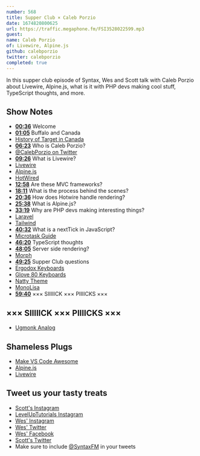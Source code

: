 ```yaml
---
number: 568
title: Supper Club × Caleb Porzio
date: 1674820800625
url: https://traffic.megaphone.fm/FSI3528022599.mp3
guest: 
name: Caleb Porzio
of: Livewire, Alpine.js
github: calebporzio
twitter: calebporzio
completed: true
---
```


In this supper club episode of Syntax, Wes and Scott talk with Caleb Porzio about Livewire, Alpine.js, what is it with PHP devs making cool stuff, TypeScript thoughts, and more.

## Show Notes

- **[00:36](#t=00:36)** Welcome
- **[01:05](#t=01:05)** Buffalo and Canada
- [History of Target in Canada](https://en.wikipedia.org/wiki/Target_Canada)
- **[06:23](#t=06:23)** Who is Caleb Porzio?
- [@CalebPorzio on Twitter](https://twitter.com/calebporzio)
- **[09:26](#t=09:26)** What is Livewire?
- [Livewire](https://laravel-livewire.com/)
- [Alpine.js](https://alpinejs.dev)
- [HotWired](https://hotwired.dev/)
- **[12:58](#t=12:58)** Are these MVC frameworks?
- **[18:11](#t=18:11)** What is the process behind the scenes?
- **[20:36](#t=20:36)** How does Hotwire handle rendering?
- **[25:38](#t=25:38)** What is Alpine.js?
- **[33:19](#t=33:19)** Why are PHP devs making interesting things?
- [Laravel](https://laravel.com)
- [Tailwind](https://tailwindcss.com)
- **[40:32](#t=40:32)** What is a nextTick in JavaScript?
- [Microtask Guide](https://developer.mozilla.org/en-US/docs/Web/API/HTML_DOM_API/Microtask_guide)
- **[46:20](#t=46:20)** TypeScript thoughts
- **[48:05](#t=48:05)** Server side rendering?
- [Morph](https://alpinejs.dev/plugins/morph)
- **[49:25](#t=49:25)** Supper Club questions
- [Ergodox Keyboards](https://ergodox-ez.com)
- [Glove 80 Keyboards](https://www.moergo.com/collections/glove80-keyboards)
- [Natty Theme](https://marketplace.visualstudio.com/items?itemName=this-fifo.natty)
- [MonoLisa](https://www.monolisa.dev)
- **[59:40](#t=59:40)** ××× SIIIIICK ××× PIIIICKS ×××

## ××× SIIIIICK ××× PIIIICKS ×××

- [Ugmonk Analog](https://ugmonk.com/pages/analog)

## Shameless Plugs

- [Make VS Code Awesome](https://makevscodeawesome.com)
- [Alpine.js](https://github.com/alpinejs/alpine)
- [Livewire](https://laravel-livewire.com)

## Tweet us your tasty treats

- [Scott's Instagram](https://www.instagram.com/stolinski/)
- [LevelUpTutorials Instagram](https://www.instagram.com/LevelUpTutorials/)
- [Wes' Instagram](https://www.instagram.com/wesbos/)
- [Wes' Twitter](https://twitter.com/wesbos)
- [Wes' Facebook](https://www.facebook.com/wesbos.developer)
- [Scott's Twitter](https://twitter.com/stolinski)
- Make sure to include [@SyntaxFM](https://twitter.com/SyntaxFM) in your tweets

